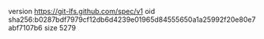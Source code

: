 version https://git-lfs.github.com/spec/v1
oid sha256:b0287bdf7979cf12db6d4239e01965d84555650a1a25992f20e80e7abf7107b6
size 5279
